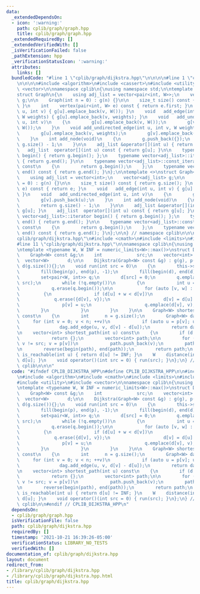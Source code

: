 ```yaml
---
data:
  _extendedDependsOn:
  - icon: ':warning:'
    path: cplib/graph/graph.hpp
    title: cplib/graph/graph.hpp
  _extendedRequiredBy: []
  _extendedVerifiedWith: []
  _isVerificationFailed: false
  _pathExtension: hpp
  _verificationStatusIcon: ':warning:'
  attributes:
    links: []
  bundledCode: "#line 1 \"cplib/graph/dijkstra.hpp\"\n\n\n\n#line 1 \"cplib/graph/graph.hpp\"\
    \n\n\n\n#include <algorithm>\n#include <cassert>\n#include <utility>\n#include\
    \ <vector>\n\nnamespace cplib\n{\nusing namespace std;\n\ntemplate <typename W>\n\
    struct Graph\n{\n    using adj_list = vector<pair<int, W>>;\n    vector<adj_list>\
    \ g;\n\n    Graph(int n = 0) : g(n) {}\n\n    size_t size() const { return g.size();\
    \ }\n    int    vertex(pair<int, W> e) const { return e.first; }\n    void   add_edge(int\
    \ u, int v) { g[u].emplace_back(v, W()); }\n    void   add_edge(int u, int v,\
    \ W weights) { g[u].emplace_back(v, weights); }\n    void   add_undirected_edge(int\
    \ u, int v)\n    {\n        g[u].emplace_back(v, W());\n        g[v].emplace_back(u,\
    \ W());\n    }\n    void add_undirected_edge(int u, int v, W weights)\n    {\n\
    \        g[u].emplace_back(v, weights);\n        g[v].emplace_back(u, weights);\n\
    \    }\n    int add_node(void)\n    {\n        g.push_back({});\n        return\
    \ g.size() - 1;\n    }\n\n    adj_list &operator[](int u) { return g[u]; }\n \
    \   adj_list  operator[](int u) const { return g[u]; }\n\n    typename vector<adj_list>::iterator\
    \ begin() { return g.begin(); };\n    typename vector<adj_list>::iterator end()\
    \ { return g.end(); }\n\n    typename vector<adj_list>::const_iterator begin()\
    \ const\n    {\n        return g.begin();\n    };\n    typename vector<adj_list>::const_iterator\
    \ end() const { return g.end(); }\n};\n\ntemplate <>\nstruct Graph<void>\n{\n\
    \    using adj_list = vector<int>;\n    vector<adj_list> g;\n\n    Graph(int n\
    \ = 0) : g(n) {}\n\n    size_t size() const { return g.size(); }\n    int    vertex(int\
    \ e) const { return e; }\n    void   add_edge(int u, int v) { g[u].emplace_back(v);\
    \ }\n    void   add_undirected_edge(int u, int v)\n    {\n        g[u].push_back(v);\n\
    \        g[v].push_back(u);\n    }\n    int add_node(void)\n    {\n        g.push_back({});\n\
    \        return g.size() - 1;\n    }\n\n    adj_list &operator[](int u) { return\
    \ g[u]; }\n    adj_list  operator[](int u) const { return g[u]; }\n\n    typename\
    \ vector<adj_list>::iterator begin() { return g.begin(); };\n    typename vector<adj_list>::iterator\
    \ end() { return g.end(); }\n\n    typename vector<adj_list>::const_iterator begin()\
    \ const\n    {\n        return g.begin();\n    };\n    typename vector<adj_list>::const_iterator\
    \ end() const { return g.end(); }\n};\n\n} // namespace cplib\n\n\n#line 6 \"\
    cplib/graph/dijkstra.hpp\"\n#include <cmath>\n#include <limits>\n#include <set>\n\
    #line 11 \"cplib/graph/dijkstra.hpp\"\n\nnamespace cplib\n{\nusing namespace std;\n\
    \ntemplate <typename W, W INF = numeric_limits<W>::max()>\nstruct Dijkstra\n{\n\
    \    Graph<W> const &g;\n    int             src;\n    vector<int>     p;\n  \
    \  vector<W>       d;\n\n    Dijkstra(Graph<W> const &g) : g(g), p(g.size()),\
    \ d(g.size()){};\n    void run(int src = 0)\n    {\n        this->src = src;\n\
    \        fill(begin(p), end(p), -1);\n        fill(begin(d), end(d), INF);\n\n\
    \        set<pair<W, int>> q;\n        d[src] = 0;\n        q.emplace(d[src],\
    \ src);\n        while (!q.empty())\n        {\n            int u = q.begin()->second;\n\
    \            q.erase(q.begin());\n\n            for (auto [v, w] : g[u])\n   \
    \         {\n                if (d[u] + w < d[v])\n                {\n       \
    \             q.erase({d[v], v});\n                    d[v] = d[u] + w;\n    \
    \                p[v] = u;\n                    q.emplace(d[v], v);\n        \
    \        }\n            }\n        }\n    }\n\n    Graph<W> shortest_path_DAG(void)\
    \ const\n    {\n        int      n = g.size();\n        Graph<W> dag(n);\n   \
    \     for (int v = 0; v < n; ++v)\n            if (auto u = p[v]; u != -1)\n \
    \               dag.add_edge(u, v, d[v] - d[u]);\n        return dag;\n    }\n\
    \n    vector<int> shortest_path(int u) const\n    {\n        if (d[u] == INF)\n\
    \            return {};\n        vector<int> path;\n\n        for (int v = u;\
    \ v != src; v = p[v])\n            path.push_back(v);\n        path.push_back(src);\n\
    \n        reverse(begin(path), end(path));\n        return path;\n    }\n    bool\
    \ is_reachable(int u) { return d[u] != INF; }\n    W    distance(int u) { return\
    \ d[u]; }\n    void operator()(int src = 0) { run(src); }\n};\n} // namespace\
    \ cplib\n\n\n"
  code: "#ifndef CPLIB_DIJKSTRA_HPP\n#define CPLIB_DIJKSTRA_HPP\n\n#include \"cplib/graph/graph.hpp\"\
    \n#include <algorithm>\n#include <cmath>\n#include <limits>\n#include <set>\n\
    #include <utility>\n#include <vector>\n\nnamespace cplib\n{\nusing namespace std;\n\
    \ntemplate <typename W, W INF = numeric_limits<W>::max()>\nstruct Dijkstra\n{\n\
    \    Graph<W> const &g;\n    int             src;\n    vector<int>     p;\n  \
    \  vector<W>       d;\n\n    Dijkstra(Graph<W> const &g) : g(g), p(g.size()),\
    \ d(g.size()){};\n    void run(int src = 0)\n    {\n        this->src = src;\n\
    \        fill(begin(p), end(p), -1);\n        fill(begin(d), end(d), INF);\n\n\
    \        set<pair<W, int>> q;\n        d[src] = 0;\n        q.emplace(d[src],\
    \ src);\n        while (!q.empty())\n        {\n            int u = q.begin()->second;\n\
    \            q.erase(q.begin());\n\n            for (auto [v, w] : g[u])\n   \
    \         {\n                if (d[u] + w < d[v])\n                {\n       \
    \             q.erase({d[v], v});\n                    d[v] = d[u] + w;\n    \
    \                p[v] = u;\n                    q.emplace(d[v], v);\n        \
    \        }\n            }\n        }\n    }\n\n    Graph<W> shortest_path_DAG(void)\
    \ const\n    {\n        int      n = g.size();\n        Graph<W> dag(n);\n   \
    \     for (int v = 0; v < n; ++v)\n            if (auto u = p[v]; u != -1)\n \
    \               dag.add_edge(u, v, d[v] - d[u]);\n        return dag;\n    }\n\
    \n    vector<int> shortest_path(int u) const\n    {\n        if (d[u] == INF)\n\
    \            return {};\n        vector<int> path;\n\n        for (int v = u;\
    \ v != src; v = p[v])\n            path.push_back(v);\n        path.push_back(src);\n\
    \n        reverse(begin(path), end(path));\n        return path;\n    }\n    bool\
    \ is_reachable(int u) { return d[u] != INF; }\n    W    distance(int u) { return\
    \ d[u]; }\n    void operator()(int src = 0) { run(src); }\n};\n} // namespace\
    \ cplib\n\n#endif // CPLIB_DIJKSTRA_HPP\n"
  dependsOn:
  - cplib/graph/graph.hpp
  isVerificationFile: false
  path: cplib/graph/dijkstra.hpp
  requiredBy: []
  timestamp: '2021-10-21 16:39:26-05:00'
  verificationStatus: LIBRARY_NO_TESTS
  verifiedWith: []
documentation_of: cplib/graph/dijkstra.hpp
layout: document
redirect_from:
- /library/cplib/graph/dijkstra.hpp
- /library/cplib/graph/dijkstra.hpp.html
title: cplib/graph/dijkstra.hpp
---
```

